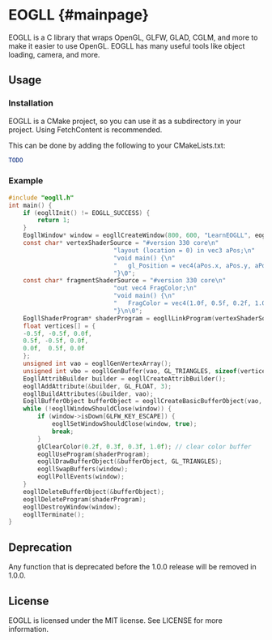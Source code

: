 # EOGLL {#mainpage}

EOGLL is a C library that wraps OpenGL, GLFW, GLAD, CGLM, and more to make it easier to use OpenGL.
EOGLL has many useful tools like object loading, camera, and more.
## Usage
### Installation
EOGLL is a CMake project, so you can use it as a subdirectory in your project. Using FetchContent is recommended.

This can be done by adding the following to your CMakeLists.txt:
```cmake
TODO
```
### Example
```c
#include "eogll.h"
int main() {
    if (eogllInit() != EOGLL_SUCCESS) {
        return 1;
    }
    EogllWindow* window = eogllCreateWindow(800, 600, "LearnEOGLL", eogllDefaultWindowHints());
    const char* vertexShaderSource = "#version 330 core\n"
                             "layout (location = 0) in vec3 aPos;\n"
                             "void main() {\n"
                             "   gl_Position = vec4(aPos.x, aPos.y, aPos.z, 1.0);\n"
                             "}\0";
    const char* fragmentShaderSource = "#version 330 core\n"
                             "out vec4 FragColor;\n"
                             "void main() {\n"
                             "   FragColor = vec4(1.0f, 0.5f, 0.2f, 1.0f);\n"
                             "}\n\0";
    EogllShaderProgram* shaderProgram = eogllLinkProgram(vertexShaderSource, fragmentShaderSource);
    float vertices[] = {
    -0.5f, -0.5f, 0.0f,
    0.5f, -0.5f, 0.0f,
    0.0f,  0.5f, 0.0f
    };
    unsigned int vao = eogllGenVertexArray();
    unsigned int vbo = eogllGenBuffer(vao, GL_TRIANGLES, sizeof(vertices), vertices, GL_STATIC_DRAW);
    EogllAttribBuilder builder = eogllCreateAttribBuilder();
    eogllAddAttribute(&builder, GL_FLOAT, 3);
    eogllBuildAttributes(&builder, vao);
    EogllBufferObject bufferObject = eogllCreateBasicBufferObject(vao, vbo, 3);
    while (!eogllWindowShouldClose(window)) {
        if (window->isDown[GLFW_KEY_ESCAPE]) {
            eogllSetWindowShouldClose(window, true);
            break;
        }
        glClearColor(0.2f, 0.3f, 0.3f, 1.0f); // clear color buffer
        eogllUseProgram(shaderProgram);
        eogllDrawBufferObject(&bufferObject, GL_TRIANGLES);
        eogllSwapBuffers(window);
        eogllPollEvents(window);
    }
    eogllDeleteBufferObject(&bufferObject);
    eogllDeleteProgram(shaderProgram);
    eogllDestroyWindow(window);
    eogllTerminate();
}
```

## Deprecation

Any function that is deprecated before the 1.0.0 release will be removed in 1.0.0.

## License

EOGLL is licensed under the MIT license. See LICENSE for more information.